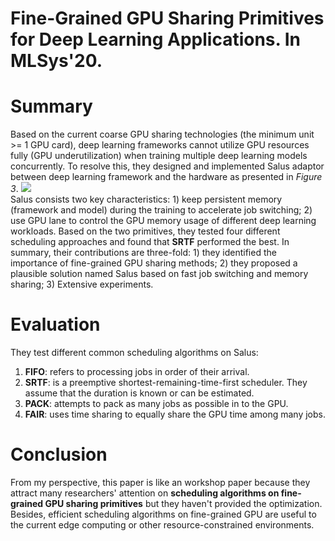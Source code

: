 # Fine-Grained GPU Sharing Primitives for Deep Learning Applications. In MLSys'20.
# Summary
Based on the current coarse GPU sharing technologies (the minimum unit >= 1 GPU card), deep learning frameworks cannot utilize GPU resources fully (GPU underutilization) when training multiple deep learning models concurrently. To resolve this, they designed and implemented Salus adaptor between deep learning framework and the hardware as presented in _Figure 3_.
![](https://github.com/YanLu-nyu/Awesome-AI-Systems/blob/master/Salus_design.png)<br>
Salus consists two key characteristics: 1) keep persistent memory (framework and model) during the training to accelerate job switching; 2) use GPU lane to control the GPU memory usage of different deep learning workloads. Based on the two primitives, they tested four different scheduling approaches and found that **SRTF** performed the best. In summary, their contributions are three-fold: 1) they identified the importance of fine-grained GPU sharing methods; 2) they proposed a plausible solution named Salus based on fast job switching and memory sharing; 3) Extensive experiments.
# Evaluation
They test different common scheduling algorithms on Salus:
1. **FIFO**: refers to processing jobs in order of their arrival.
2. **SRTF**: is a preemptive shortest-remaining-time-first scheduler. They assume that the duration is known or can be estimated.
3. **PACK**: attempts to pack as many jobs as possible in to the GPU.
4. **FAIR**: uses time sharing to equally share the GPU time among many jobs.
# Conclusion
From my perspective, this paper is like an workshop paper because they attract many researchers' attention on **scheduling algorithms on fine-grained GPU sharing primitives** but they haven't provided the optimization. Besides, efficient scheduling algorithms on fine-grained GPU are useful to the current edge computing or other resource-constrained environments.
